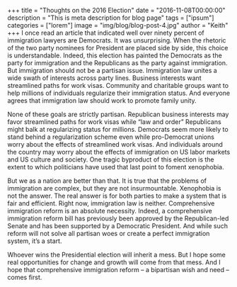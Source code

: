 +++
title = "Thoughts on the 2016 Election"
date = "2016-11-08T00:00:00"
description = "This is meta description for blog page"
tags = ["ipsum"]
categories = ["lorem"]
image = "img/blog/blog-post-4.jpg"
author = "Keith"
+++
I once read an article that indicated well over ninety percent of immigration lawyers are Democrats. It was unsurprising. When the rhetoric of the two party nominees for President are placed side by side, this choice is understandable. Indeed, this election has painted the Democrats as the party for immigration and the Republicans as the party against immigration. But immigration should not be a partisan issue. Immigration law unites a wide swath of interests across party lines. Business interests want streamlined paths for work visas. Community and charitable groups want to help millions of individuals regularize their immigration status. And everyone agrees that immigration law should work to promote family unity.

None of these goals are strictly partisan. Republican business interests may favor streamlined paths for work visas while “law and order” Republicans might balk at regularizing status for millions. Democrats seem more likely to stand behind a regularization scheme even while pro-Democrat unions worry about the effects of streamlined work visas. And individuals around the country may worry about the effects of immigration on US labor markets and US culture and society. One tragic byproduct of this election is the extent to which politicians have used that last point to foment xenophobia.

But we as a nation are better than that. It is true that the problems of immigration are complex, but they are not insurmountable. Xenophobia is not the answer. The real answer is for both parties to make a system that is fair and efficient. Right now, immigration law is neither. Comprehensive immigration reform is an absolute necessity. Indeed, a comprehensive immigration reform bill has previously been approved by the Republican-led Senate and has been supported by a Democratic President. And while such reform will not solve all partisan woes or create a perfect immigration system, it’s a start.

Whoever wins the Presidential election will inherit a mess. But I hope some real opportunities for change and growth will come from that mess. And I hope that comprehensive immigration reform – a bipartisan wish and need – comes first.
